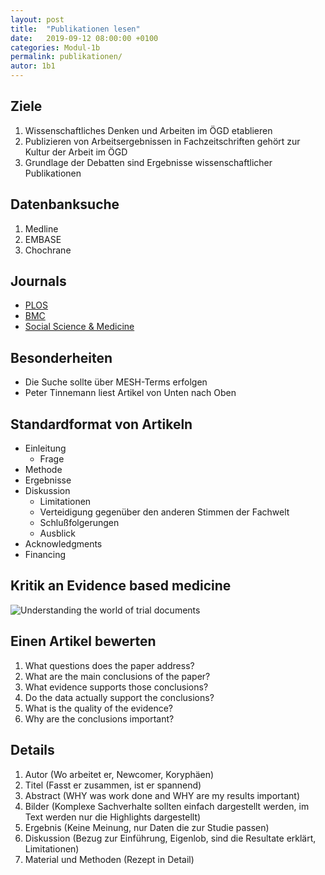```yaml
---
layout: post
title:  "Publikationen lesen"
date:   2019-09-12 08:00:00 +0100
categories: Modul-1b
permalink: publikationen/
autor: 1b1
---
```


## Ziele
1. Wissenschaftliches Denken und Arbeiten im ÖGD etablieren
2. Publizieren von Arbeitsergebnissen in Fachzeitschriften gehört zur Kultur der Arbeit im ÖGD
3. Grundlage der Debatten sind Ergebnisse wissenschaftlicher Publikationen


## Datenbanksuche
1. Medline
2. EMBASE
3. Chochrane

## Journals
* [PLOS](https://www.plos.org/)
* [BMC](https://www.biomedcentral.com/)
* [Social Science & Medicine](https://www.journals.elsevier.com/social-science-and-medicine)


## Besonderheiten
* Die Suche sollte über MESH-Terms erfolgen
* Peter Tinnemann liest Artikel von Unten nach Oben

## Standardformat von Artikeln
* Einleitung
  - Frage
* Methode
* Ergebnisse
* Diskussion
  - Limitationen
  - Verteidigung gegenüber den anderen Stimmen der Fachwelt
  - Schlußfolgerungen
  - Ausblick
* Acknowledgments
* Financing

## Kritik an Evidence based medicine
![Understanding the world of trial documents](https://blogs.plos.org/everyone/files/2013/06/waterline-690x320.jpg)

## Einen Artikel bewerten
1. What questions does the paper address?
2. What are the main conclusions of the paper?
3. What evidence supports those conclusions?
4. Do the data actually support the conclusions?
5. What is the quality of the evidence?
6. Why are the conclusions important?

## Details 
1. Autor (Wo arbeitet er, Newcomer, Koryphäen)
2. Titel (Fasst er zusammen, ist er spannend)
3. Abstract (WHY was work done and WHY are my results important)
4. Bilder (Komplexe Sachverhalte sollten einfach dargestellt werden, im Text werden nur die Highlights dargestellt)
5. Ergebnis (Keine Meinung, nur Daten die zur Studie passen)
6. Diskussion (Bezug zur Einführung, Eigenlob, sind die Resultate erklärt, Limitationen)
7. Material und Methoden (Rezept in Detail)